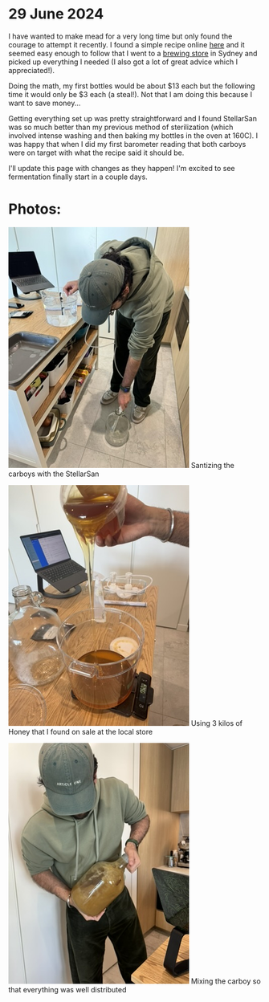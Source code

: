 # 29 June 2024
I have wanted to make mead for a very long time but only found the courage to attempt it recently. I found a simple recipe online [here](https://meadmaking.wiki/en/recipes/beginner/0002) and it seemed easy enough to follow that I went to a [brewing store](https://www.thehopandgrain.com.au/) in Sydney and picked up everything I needed (I also got a lot of great advice which I appreciated!).

Doing the math, my first bottles would be about $13 each but the following time it would only be $3 each (a steal!). Not that I am doing this because I want to save money...

Getting everything set up was pretty straightforward and I found StellarSan was so much better than my previous method of sterilization (which involved intense washing and then baking my bottles in the oven at 160C). I was happy that when I did my first barometer reading that both carboys were on target with what the recipe said it should be.

I'll update this page with changes as they happen! I'm excited to see fermentation finally start in a couple days.

# Photos:

![Santizing the carboys with the StellarSan](/public/photos/san-carboys-mead.jpeg)
Santizing the carboys with the StellarSan

![Using 3 kilos of Honey that I found on sale at the local store](/public/photos/pouring-honey-mead.jpeg)
Using 3 kilos of Honey that I found on sale at the local store

![Mixing the carboy so that everything was well distributed](/public/photos/mixing-mead.jpeg)
Mixing the carboy so that everything was well distributed